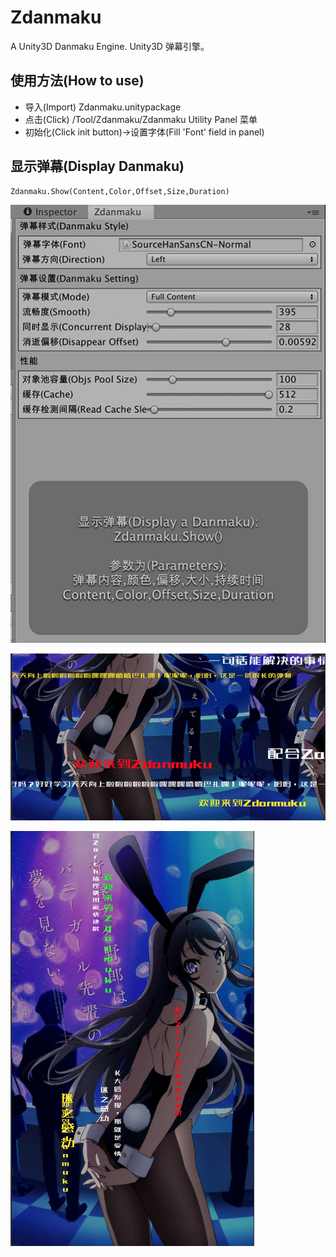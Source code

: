 # Zdanmaku
A Unity3D Danmaku Engine. Unity3D 弹幕引擎。 

## 使用方法(How to use)
* 导入(Import) Zdanmaku.unitypackage
* 点击(Click) /Tool/Zdanmaku/Zdanmaku Utility Panel 菜单
* 初始化(Click init button)->设置字体(Fill 'Font' field in panel)

## 显示弹幕(Display Danmaku)
```
Zdanmaku.Show(Content,Color,Offset,Size,Duration)
```
![preview](https://raw.githubusercontent.com/DASTUDIO/Zdanmaku/master/img/1.jpg)

![preview](https://raw.githubusercontent.com/DASTUDIO/Zdanmaku/master/img/20.jpg)

![preview](https://raw.githubusercontent.com/DASTUDIO/Zdanmaku/master/img/1.png)